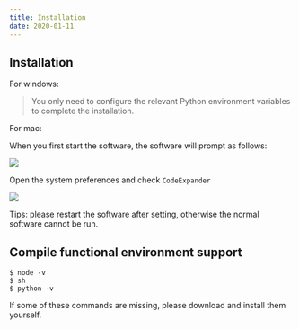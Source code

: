 ```yaml
---
title: Installation
date: 2020-01-11
--- 
```


## Installation

For windows:

> You only need to configure the relevant Python environment variables to complete the installation.

For mac:

When you first start the software, the software will prompt as follows:

![](http://oss.codeexpander.com/i/installation-tips.png)

Open the system preferences and check `CodeExpander`

![](http://oss.codeexpander.com/i/installation-lock.png)

Tips: please restart the software after setting, otherwise the normal software cannot be run.

## Compile functional environment support

```text
$ node -v
$ sh
$ python -v
```

If some of these commands are missing, please download and install them yourself.
